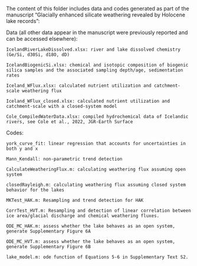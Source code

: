 The content of this folder includes data and codes generated as part of the manuscript “Glacially enhanced silicate weathering revealed by Holocene lake records”:

Data (all other data appear in the manuscript were previously reported and can be accessed elsewhere):

	IcelandRiverLakeDissolved.xlsx: river and lake dissolved chemistry (Ge/Si, d30Si, d18O, dD)
 
	IcelandBiogenicSi.xlsx: chemical and isotopic composition of biogenic silica samples and the associated sampling depth/age, sedimentation rates
 
	Iceland_WFlux.xlsx: calculated nutrient utilization and catchment-scale weathering flux 
 
	Iceland_WFlux_closed.xlsx: calculated nutrient utilization and catchment-scale with a closed-system model
 
	Cole_CompiledWaterData.xlsx: compiled hydrochemical data of Icelandic rivers, see Cole et al., 2022, JGR-Earth Surface
 

Codes:

	york_curve_fit: linear regression that accounts for uncertainties in both y and x
 
	Mann_Kendall: non-parametric trend detection
 
	CalculateWeatheringFlux.m: calculating weathering flux assuming open system
 
	closedRayleigh.m: calculating weathering flux assuming closed system behavior for the lakes
 
	MKTest_HAK.m: Resampling and trend detection for HAK
 
	CorrTest_HVT.m: Resampling and detection of linear correlation between ice area/glacial discharge and chemical weathering fluxes.
 
	ODE_MC_HAK.m: assess whether the lake behaves as an open system, generate Supplementary Figure 6A
 
	ODE_MC_HVT.m: assess whether the lake behaves as an open system, generate Supplementary Figure 6B
 
	lake_model.m: ode function of Equations 5-6 in Supplementary Text S2.
	
